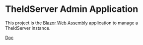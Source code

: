 # TheIdServer Admin Application

This project is the [Blazor Web Assembly](https//blazor.net) application to manage a TheIdServer instance.

[Doc](../../doc/ADMINAPP.md)